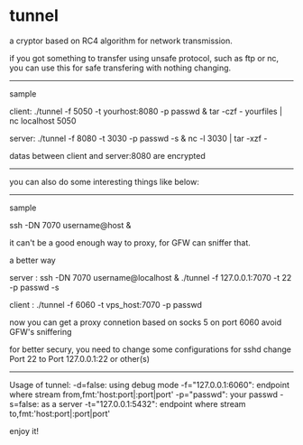 tunnel
======

a cryptor based on RC4 algorithm for network transmission.

if you got something to transfer using unsafe protocol,
such as ftp or nc, you can use this for safe transfering 
with nothing changing.

--------------------------------------------------------
sample

client:
./tunnel -f 5050 -t yourhost:8080 -p passwd &
tar -czf - yourfiles | nc localhost 5050 

server:
./tunnel -f 8080 -t 3030 -p passwd -s &
nc -l 3030 | tar -xzf - 

datas between client and server:8080 are encrypted

--------------------------------------------------------

you can also do some interesting things like below:

--------------------------------------------------------
sample

ssh -DN 7070 username@host &

it can't be a good enough way to proxy, for GFW can sniffer that.

a better way

server :
ssh -DN 7070 username@localhost &
./tunnel -f 127.0.0.1:7070 -t 22 -p passwd -s

client :
./tunnel -f 6060 -t vps_host:7070 -p passwd

now you can get a proxy connetion based on socks 5 on port 6060 avoid GFW's sniffering

for better secury, you need to change some configurations for sshd
change Port 22 to Port 127.0.0.1:22 or other(s)

---------------------------------

Usage of tunnel:
	-d=false: using debug mode
	-f="127.0.0.1:6060": endpoint where stream from,fmt:'host:port|:port|port'
	-p="passwd": your passwd
	-s=false: as a server
	-t="127.0.0.1:5432": endpoint where stream to,fmt:'host:port|:port|port'

enjoy it!

